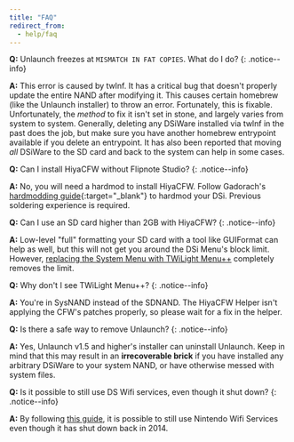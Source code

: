 ```yaml
---
title: "FAQ"
redirect_from:
  - help/faq
---
```


<a name="faq_fatmismatch" />**Q:** Unlaunch freezes at `MISMATCH IN FAT COPIES`. What do I do?
{: .notice--info}

**A:** This error is caused by twlnf. It has a critical bug that doesn't properly update the entire NAND after modifying it. This causes certain homebrew (like the Unlaunch installer) to throw an error. Fortunately, this is fixable. Unfortunately, the *method* to fix it isn't set in stone, and largely varies from system to system. Generally, deleting any DSiWare installed via twlnf in the past does the job, but make sure you have another homebrew entrypoint available if you delete an entrypoint. It has also been reported that moving *all* DSiWare to the SD card and back to the system can help in some cases.

<a name="faq_noflipnote" />**Q:** Can I install HiyaCFW without Flipnote Studio?
{: .notice--info}

**A:** No, you will need a hardmod to install HiyaCFW. Follow Gadorach's [hardmodding guide](https://gbatemp.net/threads/dsi-downgrading-the-complete-guide.393682/){:target="_blank"} to hardmod your DSi. Previous soldering experience is required.

<a name="faq_2gbsd" />**Q:** Can I use an SD card higher than 2GB with HiyaCFW?
{: .notice--info}

**A:** Low-level "full" formatting your SD card with a tool like GUIFormat can help as well, but this will not get you around the DSi Menu's block limit. However, [replacing the System Menu with TWiLight Menu++](installing-twilight-menu++) completely removes the limit.

<a name="faq_notwlmenupp" />**Q:** Why don't I see TWiLight Menu++?
{: .notice--info}

**A:** You're in SysNAND instead of the SDNAND. The HiyaCFW Helper isn't applying the CFW's patches properly, so please wait for a fix in the helper.

<a name="faq_uninstall" />**Q:** Is there a safe way to remove Unlaunch?
{: .notice--info}

**A:** Yes, Unlaunch v1.5 and higher's installer can uninstall Unlaunch. Keep in mind that this may result in an **irrecoverable brick** if you have installed any arbitrary DSiWare to your system NAND, or have otherwise messed with system files.

<a name="faq_wifi" />**Q:** Is it possible to still use DS Wifi services, even though it shut down?
{: .notice--info}

**A:** By following [this guide](https://gist.github.com/jaames/5e1c0fcea96a3e47f888526d28531720), it is possible to still use Nintendo Wifi Services even though it has shut down back in 2014.
